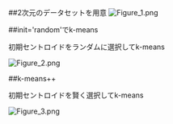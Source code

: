 ##2次元のデータセットを用意
![Figure_1.png](https://qiita-image-store.s3.amazonaws.com/0/30307/42eeb138-7e17-365a-5cdb-b1cd3c5f0279.png "Figure_1.png")

##init='random'でk-means

初期セントロイドをランダムに選択してk-means

![Figure_2.png](https://qiita-image-store.s3.amazonaws.com/0/30307/96856490-bded-6719-e7ea-e4c62f96d366.png "Figure_2.png")

##k-means++

初期セントロイドを賢く選択してk-means

![Figure_3.png](https://qiita-image-store.s3.amazonaws.com/0/30307/4108453c-9d4b-8938-22f9-f25c0b3367e4.png "Figure_3.png")
